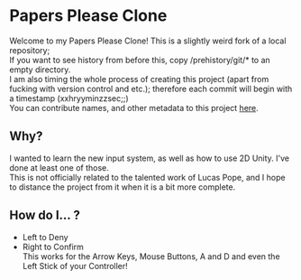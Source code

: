 # Papers Please Clone
Welcome to my Papers Please Clone! This is a slightly weird fork of a local repository;  
If you want to see history from before this, copy /prehistory/git/* to an empty directory.  
I am also timing the whole process of creating this project (apart from fucking with version control and etc.); therefore each commit will begin with a timestamp (xxhryyminzzsec;;)  
You can contribute names, and other metadata to this project [here](https://forms.gle/GpkncAgXvYA69fQt6).  
## Why?
I wanted to learn the new input system, as well as how to use 2D Unity. I've done at least one of those.  
This is not officially related to the talented work of Lucas Pope, and I hope to distance the project from it when it is a bit more complete.
## How do I... ?
- Left to Deny  
- Right to Confirm  
This works for the Arrow Keys, Mouse Buttons, A and D and even the Left Stick of your Controller!
